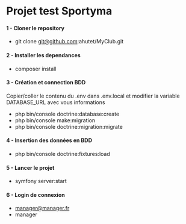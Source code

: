 # Projet test Sportyma

#### 1 - Cloner le repository
 * git clone git@github.com:ahutet/MyClub.git

#### 2 - Installer les dependances
  * composer install

#### 3 - Création et connection BDD
Copier/coller le contenu du .env dans .env.local et modifier la variable DATABASE_URL avec vous informations
  * php bin/console doctrine:database:create
  * php bin/console make:migration
  * php bin/console doctrine:migration:migrate

#### 4 - Insertion des données en BDD
  * php bin/console doctrine:fixtures:load

#### 5 - Lancer le projet
  * symfony server:start

#### 6 - Login de connexion
  * manager@manager.fr
  * manager


